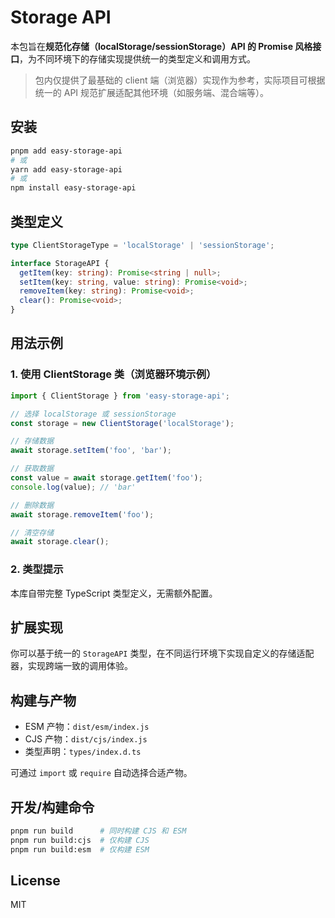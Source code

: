 # Storage API

本包旨在**规范化存储（localStorage/sessionStorage）API 的 Promise 风格接口**，为不同环境下的存储实现提供统一的类型定义和调用方式。

> 包内仅提供了最基础的 client 端（浏览器）实现作为参考，实际项目可根据统一的 API 规范扩展适配其他环境（如服务端、混合端等）。

## 安装

```bash
pnpm add easy-storage-api
# 或
yarn add easy-storage-api
# 或
npm install easy-storage-api
```

## 类型定义

```ts
type ClientStorageType = 'localStorage' | 'sessionStorage';

interface StorageAPI {
  getItem(key: string): Promise<string | null>;
  setItem(key: string, value: string): Promise<void>;
  removeItem(key: string): Promise<void>;
  clear(): Promise<void>;
}
```

## 用法示例

### 1. 使用 ClientStorage 类（浏览器环境示例）

```ts
import { ClientStorage } from 'easy-storage-api';

// 选择 localStorage 或 sessionStorage
const storage = new ClientStorage('localStorage');

// 存储数据
await storage.setItem('foo', 'bar');

// 获取数据
const value = await storage.getItem('foo');
console.log(value); // 'bar'

// 删除数据
await storage.removeItem('foo');

// 清空存储
await storage.clear();
```

### 2. 类型提示

本库自带完整 TypeScript 类型定义，无需额外配置。

## 扩展实现

你可以基于统一的 `StorageAPI` 类型，在不同运行环境下实现自定义的存储适配器，实现跨端一致的调用体验。

## 构建与产物

- ESM 产物：`dist/esm/index.js`
- CJS 产物：`dist/cjs/index.js`
- 类型声明：`types/index.d.ts`

可通过 `import` 或 `require` 自动选择合适产物。

## 开发/构建命令

```bash
pnpm run build      # 同时构建 CJS 和 ESM
pnpm run build:cjs  # 仅构建 CJS
pnpm run build:esm  # 仅构建 ESM
```

## License

MIT